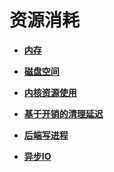 # 资源消耗<a name="ZH-CN_TOPIC_0289900295"></a>

-   **[内存](内存-31.md)**  

-   **[磁盘空间](磁盘空间.md)**  

-   **[内核资源使用](内核资源使用.md)**  

-   **[基于开销的清理延迟](基于开销的清理延迟.md)**  

-   **[后端写进程](后端写进程.md)**  

-   **[异步IO](异步IO.md)**  


